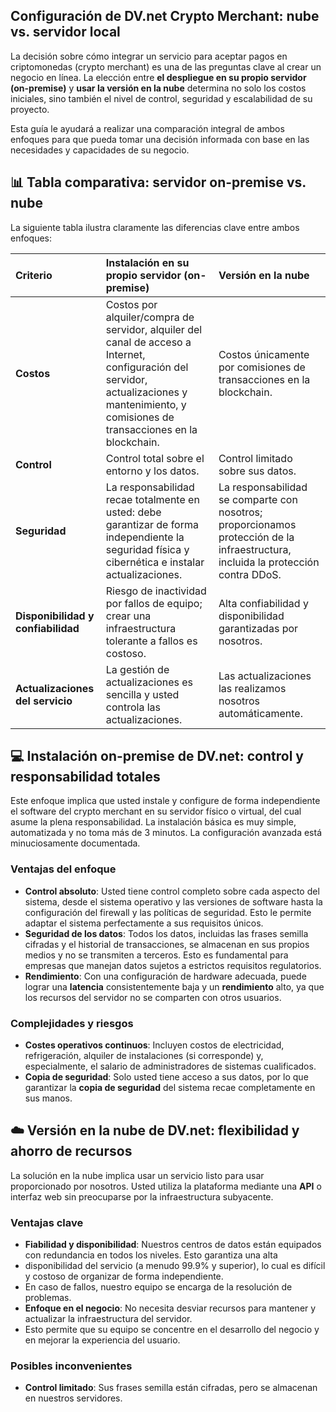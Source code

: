 ## Configuración de DV.net Crypto Merchant: nube vs. servidor local

La decisión sobre cómo integrar un servicio para aceptar pagos en criptomonedas (crypto merchant) es una de las preguntas clave al crear un negocio en línea. La elección entre **el despliegue en su propio servidor (on-premise)** y **usar la versión en la nube** determina no solo los costos iniciales, sino también el nivel de control, seguridad y escalabilidad de su proyecto.

Esta guía le ayudará a realizar una comparación integral de ambos enfoques para que pueda tomar una decisión informada con base en las necesidades y capacidades de su negocio.


## 📊 Tabla comparativa: servidor on-premise vs. nube

La siguiente tabla ilustra claramente las diferencias clave entre ambos enfoques:

| Criterio | Instalación en su propio servidor (on-premise) | Versión en la nube |
|:---|:---|:---|
| **Costos** | Costos por alquiler/compra de servidor, alquiler del canal de acceso a Internet, configuración del servidor, actualizaciones y mantenimiento, y comisiones de transacciones en la blockchain. | Costos únicamente por comisiones de transacciones en la blockchain. |
| **Control** | Control total sobre el entorno y los datos. | Control limitado sobre sus datos. |
| **Seguridad** | La responsabilidad recae totalmente en usted: debe garantizar de forma independiente la seguridad física y cibernética e instalar actualizaciones. | La responsabilidad se comparte con nosotros; proporcionamos protección de la infraestructura, incluida la protección contra DDoS. |
| **Disponibilidad y confiabilidad** | Riesgo de inactividad por fallos de equipo; crear una infraestructura tolerante a fallos es costoso. | Alta confiabilidad y disponibilidad garantizadas por nosotros. |
| **Actualizaciones del servicio** | La gestión de actualizaciones es sencilla y usted controla las actualizaciones. | Las actualizaciones las realizamos nosotros automáticamente. |


## 💻 Instalación on-premise de DV.net: control y responsabilidad totales

Este enfoque implica que usted instale y configure de forma independiente el software del crypto merchant en su servidor físico o virtual, del cual asume la plena responsabilidad. La instalación básica es muy simple, automatizada y no toma más de 3 minutos. La configuración avanzada está minuciosamente documentada.

### Ventajas del enfoque
- **Control absoluto**: Usted tiene control completo sobre cada aspecto del sistema, desde el sistema operativo y las versiones de software hasta la configuración del firewall y las políticas de seguridad. Esto le permite adaptar el sistema perfectamente a sus requisitos únicos.
- **Seguridad de los datos**: Todos los datos, incluidas las frases semilla cifradas y el historial de transacciones, se almacenan en sus propios medios y no se transmiten a terceros. Esto es fundamental para empresas que manejan datos sujetos a estrictos requisitos regulatorios.
- **Rendimiento**: Con una configuración de hardware adecuada, puede lograr una **latencia** consistentemente baja y un **rendimiento** alto, ya que los recursos del servidor no se comparten con otros usuarios.

### Complejidades y riesgos
- **Costes operativos continuos**: Incluyen costos de electricidad, refrigeración, alquiler de instalaciones (si corresponde) y, especialmente, el salario de administradores de sistemas cualificados.
- **Copia de seguridad**: Solo usted tiene acceso a sus datos, por lo que garantizar la **copia de seguridad** del sistema recae completamente en sus manos.

## ☁️ Versión en la nube de DV.net: flexibilidad y ahorro de recursos

La solución en la nube implica usar un servicio listo para usar proporcionado por nosotros. Usted utiliza la plataforma mediante una **API** o interfaz web sin preocuparse por la infraestructura subyacente.

### Ventajas clave
- **Fiabilidad y disponibilidad**: Nuestros centros de datos están equipados con redundancia en todos los niveles. Esto garantiza una alta
- disponibilidad del servicio (a menudo 99.9% y superior), lo cual es difícil y costoso de organizar de forma independiente.
- En caso de fallos, nuestro equipo se encarga de la resolución de problemas.
- **Enfoque en el negocio**: No necesita desviar recursos para mantener y actualizar la infraestructura del servidor.
- Esto permite que su equipo se concentre en el desarrollo del negocio y en mejorar la experiencia del usuario.

### Posibles inconvenientes
- **Control limitado**: Sus frases semilla están cifradas, pero se almacenan en nuestros servidores.